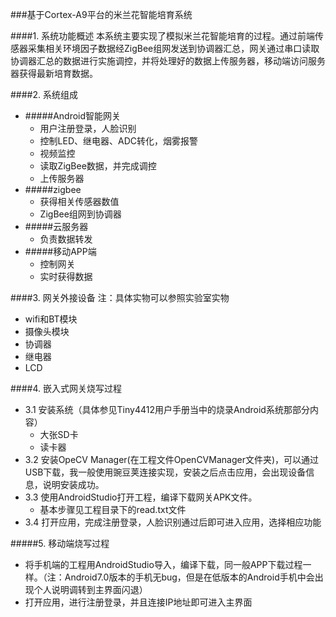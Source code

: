 ###基于Cortex-A9平台的米兰花智能培育系统

####1. 系统功能概述
本系统主要实现了模拟米兰花智能培育的过程。通过前端传感器采集相关环境因子数据经ZigBee组网发送到协调器汇总，网关通过串口读取协调器汇总的数据进行实施调控，并将处理好的数据上传服务器，移动端访问服务器获得最新培育数据。

####2. 系统组成
- #####Android智能网关
    - 用户注册登录，人脸识别
    - 控制LED、继电器、ADC转化，烟雾报警
    - 视频监控
    - 读取ZigBee数据，并完成调控
    - 上传服务器 
- #####zigbee
    - 获得相关传感器数值
    - ZigBee组网到协调器
- #####云服务器
    - 负责数据转发
- #####移动APP端
    - 控制网关
    - 实时获得数据
    
####3. 网关外接设备
注：具体实物可以参照实验室实物
- wifi和BT模块
- 摄像头模块
- 协调器
- 继电器
- LCD
    
####4. 嵌入式网关烧写过程
- 3.1 安装系统（具体参见Tiny4412用户手册当中的烧录Android系统那部分内容）
    - 大张SD卡
    - 读卡器
- 3.2 安装OpeCV Manager(在工程文件OpenCVManager文件夹)，可以通过USB下载，我一般使用豌豆荚连接实现，安装之后点击应用，会出现设备信息，说明安装成功。
- 3.3 使用AndroidStudio打开工程，编译下载网关APK文件。
    - 基本步骤见工程目录下的read.txt文件
- 3.4 打开应用，完成注册登录，人脸识别通过后即可进入应用，选择相应功能

#####5. 移动端烧写过程
- 将手机端的工程用AndroidStudio导入，编译下载，同一般APP下载过程一样。（注：Android7.0版本的手机无bug，但是在低版本的Android手机中会出现个人说明调转到主界面闪退）
- 打开应用，进行注册登录，并且连接IP地址即可进入主界面